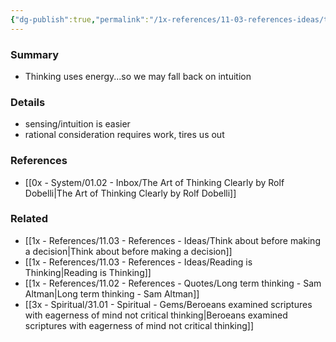 ```yaml
---
{"dg-publish":true,"permalink":"/1x-references/11-03-references-ideas/thinking-uses-energy/","dgHomeLink":true,"dgPassFrontmatter":false,"dgShowBacklinks":true,"dgShowLocalGraph":false,"dgShowInlineTitle":true}
---
```



### Summary
- Thinking uses energy...so we may fall back on intuition

### Details
- sensing/intuition is easier
- rational consideration requires work, tires us out

### References
- [[0x - System/01.02 - Inbox/The Art of Thinking Clearly by Rolf Dobelli|The Art of Thinking Clearly by Rolf Dobelli]]

### Related
- [[1x - References/11.03 - References - Ideas/Think about before making a decision|Think about before making a decision]]
- [[1x - References/11.03 - References - Ideas/Reading is Thinking|Reading is Thinking]]
- [[1x - References/11.02 - References - Quotes/Long term thinking - Sam Altman|Long term thinking - Sam Altman]]
- [[3x - Spiritual/31.01 - Spiritual - Gems/Beroeans examined scriptures with eagerness of mind not critical thinking|Beroeans examined scriptures with eagerness of mind not critical thinking]]
